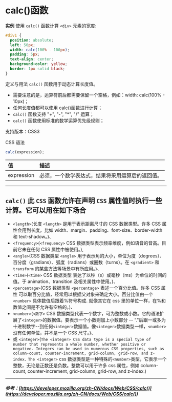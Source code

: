# calc()函数

**实例** 使用 `calc()` 函数计算 `<div>` 元素的宽度:

```css
#div1 {
  position: absolute;
  left: 50px;
  width: calc(100% - 100px);
  padding: 5px;
  text-align: center;
  background-color: yellow;
  border: 1px solid black;
}
```

定义与用法 `calc()` 函数用于动态计算长度值。

- 需要注意的是，运算符前后都需要保留一个空格，例如：width: calc(100% - 10px)；
- 任何长度值都可以使用 calc()函数进行计算；
- `calc()` 函数支持 "+", "-", "\*", "/" 运算；
- `calc()` 函数使用标准的数学运算优先级规则；

支持版本：CSS3

CSS 语法

```js
calc(expression);
```

| 值         | 描述                                             |
| :--------- | :----------------------------------------------- |
| expression | 必须，一个数学表达式，结果将采用运算后的返回值。 |

---

## `calc()` 此 `CSS` 函数允许在声明 `CSS` 属性值时执行一些计算。它可以用在如下场合

- `<length>`(长度 `<length>` 是用于表示距离尺寸的 CSS 数据类型。许多 CSS 属性会用到长度，比如 width、margin、padding、font-size、border-width 和 text-shadow。)、
- `<frequency>`(`<frequency>` CSS 数据类型表示频率维度，例如语音的音高。目前它未在任何 CSS 属性中被使用。),
- `<angle>`(CSS 数据类型 `<angle>` 用于表示角的大小，单位为度（degrees）、 百分度（gradians）、弧度（radians）或圈数（turns）。在 `<gradient>` 和 `transform` 的某些方法等场景中有所应用。)、
- `<time>`(`<time>` CSS 数据类型 表达了以秒（s）或毫秒（ms）为单位的时间的值。于 animation、transition 及相关属性中使用。)、
- `<percentage>`(CSS 数据类型 `<percentage>` 表述一个百分比值。许多 CSS 属性 可以取百分比值，经常用以根据父对象来确定大小。百分比值由一个`<number>` 具体数值后跟着%符号构成. 就像其它在 css 里的单位一样，在%和数值之间是不允许有空格的。)、
- `<number>`(`<数字>` CSS 数据类型代表一个数字，可为整数或小数。它的语法扩展了`<integer>`的数据值。要表示一个小数则加上小数部分 -- “."后跟一或多为十进制数字--到任何`<integer>`数据值。像`<integer>`数据类型一样，`<number>`没有任何单位，并不是一个 CSS 尺寸。)、
- 或 `<integer>`(`The <integer> CSS data type is a special type of number that represents a whole number, whether positive or negative. Integers can be used in numerous CSS properties, such as column-count, counter-increment, grid-column, grid-row, and z-index.` `The <integer>` css 数据类型是一种特殊的`<number>`类型，它表示一个整数，无论是正数还是负数。整数可以用于许多 css 属性，例如 column-count, counter-increment, grid-column, grid-row, and z-index.)

---

##### 参考：[https://developer.mozilla.org/zh-CN/docs/Web/CSS/calc()](<https://developer.mozilla.org/zh-CN/docs/Web/CSS/calc()>)
